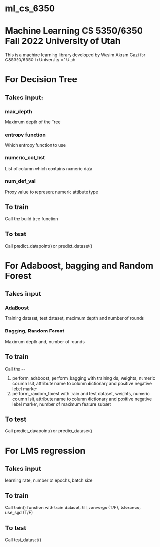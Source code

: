 # ml_cs_6350
# Machine Learning CS 5350/6350 Fall 2022 University of Utah
This is a machine learning library developed by Wasim Akram Gazi for CS5350/6350 in University of Utah

# For Decision Tree
## Takes input:
### max_depth
Maximum depth of the Tree
### entropy function
Which entropy function to use
### numeric_col_list
List of column which contains numeric data
### num_def_val
Proxy value to represent numeric attibute type

## To train
Call the build tree function

## To test
Call predict_datapoint() or predict_dataset()

# For Adaboost, bagging and Random Forest
## Takes input
### AdaBoost
Training dataset, test dataset, maximum depth and number of rounds
### Bagging, Random Forest
Maximum depth and, number of rounds


## To train
Call the --
1. perform_adaboost, perform_bagging with training ds, weights, numeric column lsit, attribute name to column dictionary and positive negative lebel marker
2. perform_random_forest with train and test dataset, weights, numeric column lsit, attribute name to column dictionary and positive negative lebel marker, number of maximum feature subset

## To test
Call predict_datapoint() or predict_dataset()

# For LMS regression
## Takes input
learning rate, number of epochs, batch size

## To train
Call train() function with train dataset, till_converge (T/F), tolerance, use_sgd (T/F)

## To test
Call test_dataset()
